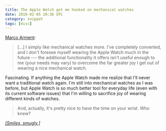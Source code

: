 ```yaml
---
title: The Apple Watch got me hooked on mechanical watches
date: 2016-02-05 20:36 UTC
category: snippet
tags: [misc]
---
```


[Marco Arment](https://marco.org/2016/02/05/watch):

> [...] I simply like mechanical watches more. I've completely converted, and I don't foresee myself wearing the Apple Watch much in the future --- the additional functionality it offers isn't useful enough to me (your needs may vary) to overcome the far greater joy I get out of wearing a nice mechanical watch.

Fascinating. If anything the Apple Watch made me realize that I'll never want a traditional watch again. I'm still into mechanical watches as I was before, but Apple Watch is so much better tool for everyday life (even with its current software issues) that I'm willing to sacrifice joy of wearing different kinds of watches.

> And, actually, it's pretty nice to have the time on your wrist. Who knew?

[_[Smiles, smugly.]_](http://imgur.com/y4055En)
